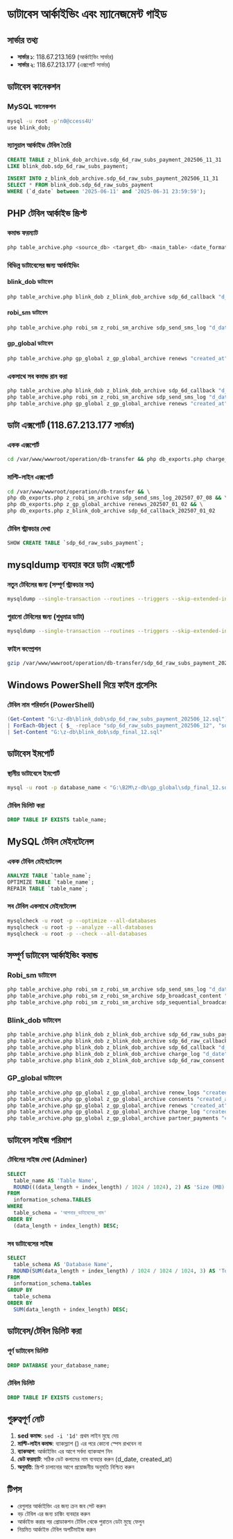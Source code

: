 # ডাটাবেস আর্কাইভিং এবং ম্যানেজমেন্ট গাইড

## সার্ভার তথ্য
- **সার্ভার ১**: 118.67.213.169 (আর্কাইভিং সার্ভার)
- **সার্ভার ২**: 118.67.213.177 (এক্সপোর্ট সার্ভার)

## ডাটাবেস কানেকশন

### MySQL কানেকশন
```bash
mysql -u root -p'n0@ccess4U'
use blink_dob;
```

### ম্যানুয়াল আর্কাইভ টেবিল তৈরি
```sql
CREATE TABLE z_blink_dob_archive.sdp_6d_raw_subs_payment_202506_11_31 
LIKE blink_dob.sdp_6d_raw_subs_payment;

INSERT INTO z_blink_dob_archive.sdp_6d_raw_subs_payment_202506_11_31 
SELECT * FROM blink_dob.sdp_6d_raw_subs_payment 
WHERE (`d_date` between '2025-06-11' and '2025-06-31 23:59:59');
```

## PHP টেবিল আর্কাইভ স্ক্রিপ্ট

### কমান্ড ফরম্যাট
```bash
php table_archive.php <source_db> <target_db> <main_table> <date_formate> <from_date> <to_date> <table_suffix>
```

### বিভিন্ন ডাটাবেসের জন্য আর্কাইভিং

#### blink_dob ডাটাবেস
```bash
php table_archive.php blink_dob z_blink_dob_archive sdp_6d_callback "d_date" "2025-07-01" "2025-07-02 23:59:59" "202507_01_02"
```

#### robi_sm ডাটাবেস
```bash
php table_archive.php robi_sm z_robi_sm_archive sdp_send_sms_log "d_date" "2025-07-07" "2025-07-08 23:59:59" "202507_07_08"
```

#### gp_global ডাটাবেস
```bash
php table_archive.php gp_global z_gp_global_archive renews "created_at" "2025-07-01" "2025-07-02 23:59:59" "202507_01_02"
```

### একসাথে সব কমান্ড রান করা
```bash
php table_archive.php blink_dob z_blink_dob_archive sdp_6d_callback "d_date" "2025-07-01" "2025-07-02 23:59:59" "202507_01_02" && \
php table_archive.php robi_sm z_robi_sm_archive sdp_send_sms_log "d_date" "2025-07-07" "2025-07-08 23:59:59" "202507_07_08" && \
php table_archive.php gp_global z_gp_global_archive renews "created_at" "2025-07-01" "2025-07-02 23:59:59" "202507_01_02"
```

## ডাটা এক্সপোর্ট (118.67.213.177 সার্ভার)

### একক এক্সপোর্ট
```bash
cd /var/www/wwwroot/operation/db-transfer && php db_exports.php charge_log_202502
```

### মাল্টি-লাইন এক্সপোর্ট
```bash
cd /var/www/wwwroot/operation/db-transfer && \
php db_exports.php z_robi_sm_archive sdp_send_sms_log_202507_07_08 && \
php db_exports.php z_gp_global_archive renews_202507_01_02 && \
php db_exports.php z_blink_dob_archive sdp_6d_callback_202507_01_02
```

### টেবিল স্ট্রাকচার দেখা
```sql
SHOW CREATE TABLE `sdp_6d_raw_subs_payment`;
```

## mysqldump ব্যবহার করে ডাটা এক্সপোর্ট

### নতুন টেবিলের জন্য (সম্পূর্ণ স্ট্রাকচার সহ)
```bash
mysqldump --single-transaction --routines --triggers --skip-extended-insert --skip-comments --complete-insert --no-tablespaces -u root -p'351f0*57034e1a025#' -h 192.168.20.14 z_blink_dob_archive sdp_6d_raw_subs_payment_202506_12 > /var/www/wwwroot/operation/db-transfer/sdp_6d_raw_subs_payment_202506_12.sql && sed -i '1d' /var/www/wwwroot/operation/db-transfer/sdp_6d_raw_subs_payment_202506_12.sql
```

### পুরানো টেবিলের জন্য (শুধুমাত্র ডাটা)
```bash
mysqldump --single-transaction --routines --triggers --skip-extended-insert --skip-comments --complete-insert --no-tablespaces -u root -p'351f0*57034e1a025#' -h 192.168.20.14 z_blink_dob_archive sdp_6d_raw_subs_payment_202506_12 > /var/www/wwwroot/operation/db-transfer/sdp_6d_raw_subs_payment_202506_12.sql && sed -i -e '1d' -e '/CREATE TABLE/,/);/d' -e '/DROP TABLE IF EXISTS `sdp_6d_raw_subs_payment_202506_12`;/d' /var/www/wwwroot/operation/db-transfer/sdp_6d_raw_subs_payment_202506_12.sql
```

### ফাইল কম্প্রেশন
```bash
gzip /var/www/wwwroot/operation/db-transfer/sdp_6d_raw_subs_payment_202506_12.sql
```

## Windows PowerShell দিয়ে ফাইল প্রসেসিং

### টেবিল নাম পরিবর্তন (PowerShell)
```powershell
(Get-Content "G:\z-db\blink_dob\sdp_6d_raw_subs_payment_202506_12.sql") `
| ForEach-Object { $_ -replace "sdp_6d_raw_subs_payment_202506_12", "sdp_6d_raw_subs_payment_202506" } `
| Set-Content "G:\z-db\blink_dob\sdp_final_12.sql"
```

## ডাটাবেস ইমপোর্ট

### স্থানীয় ডাটাবেসে ইমপোর্ট
```bash
mysql -u root -p database_name < "G:\B2M\z-db\gp_global\sdp_final_12.sql"
```

### টেবিল ডিলিট করা
```sql
DROP TABLE IF EXISTS table_name;
```

## MySQL টেবিল মেইনটেনেন্স

### একক টেবিল মেইনটেনেন্স
```sql
ANALYZE TABLE `table_name`;
OPTIMIZE TABLE `table_name`;
REPAIR TABLE `table_name`;
```

### সব টেবিল একসাথে মেইনটেনেন্স
```bash
mysqlcheck -u root -p --optimize --all-databases
mysqlcheck -u root -p --analyze --all-databases
mysqlcheck -u root -p --check --all-databases
```

## সম্পূর্ণ ডাটাবেস আর্কাইভিং কমান্ড

### Robi_sm ডাটাবেস
```bash
php table_archive.php robi_sm z_robi_sm_archive sdp_send_sms_log "d_date" "2025-07-01" "2025-07-10 23:59:59" "202507_01_10" && \
php table_archive.php robi_sm z_robi_sm_archive sdp_broadcast_content "date_added" "2025-07-01" "2025-07-10 23:59:59" "202507_01_10" && \
php table_archive.php robi_sm z_robi_sm_archive sdp_sequential_broadcast "date_added" "2025-07-01" "2025-07-10 23:59:59" "202507_01_10"
```

### Blink_dob ডাটাবেস
```bash
php table_archive.php blink_dob z_blink_dob_archive sdp_6d_raw_subs_payment "d_date" "2025-07-01" "2025-07-10 23:59:59" "202507_01_10" && \
php table_archive.php blink_dob z_blink_dob_archive sdp_6d_raw_callback "d_date" "2025-07-01" "2025-07-10 23:59:59" "202507_01_10" && \
php table_archive.php blink_dob z_blink_dob_archive sdp_6d_callback "d_date" "2025-07-01" "2025-07-10 23:59:59" "202507_01_10" && \
php table_archive.php blink_dob z_blink_dob_archive charge_log "d_date" "2025-07-01" "2025-07-10 23:59:59" "202507_01_10" && \
php table_archive.php blink_dob z_blink_dob_archive sdp_6d_raw_consent "d_date" "2025-07-01" "2025-07-10 23:59:59" "202507_01_10"
```

### GP_global ডাটাবেস
```bash
php table_archive.php gp_global z_gp_global_archive renew_logs "created_at" "2025-07-01" "2025-07-10 23:59:59" "202507_01_10" && \
php table_archive.php gp_global z_gp_global_archive consents "created_at" "2025-07-01" "2025-07-10 23:59:59" "202507_01_10" && \
php table_archive.php gp_global z_gp_global_archive renews "created_at" "2025-07-01" "2025-07-10 23:59:59" "202507_01_10" && \
php table_archive.php gp_global z_gp_global_archive charge_log "created_at" "2025-07-01" "2025-07-10 23:59:59" "202507_01_10" && \
php table_archive.php gp_global z_gp_global_archive partner_payments "created_at" "2025-07-01" "2025-07-10 23:59:59" "202507_01_10"
```

## ডাটাবেস সাইজ পরিমাপ

### টেবিলের সাইজ দেখা (Adminer)
```sql
SELECT 
  table_name AS 'Table Name',
  ROUND(((data_length + index_length) / 1024 / 1024), 2) AS 'Size (MB)'  
FROM 
  information_schema.TABLES
WHERE 
  table_schema = 'আপনার_ডাটাবেসের_নাম'      
ORDER BY 
  (data_length + index_length) DESC;
```

### সব ডাটাবেসের সাইজ
```sql
SELECT 
  table_schema AS 'Database Name',
  ROUND(SUM(data_length + index_length) / 1024 / 1024 / 1024, 3) AS 'Total Size (GB)'
FROM 
  information_schema.tables
GROUP BY 
  table_schema
ORDER BY 
  SUM(data_length + index_length) DESC;
```

## ডাটাবেস/টেবিল ডিলিট করা

### পূর্ণ ডাটাবেস ডিলিট
```sql
DROP DATABASE your_database_name;
```

### টেবিল ডিলিট
```sql
DROP TABLE IF EXISTS customers;
```

## গুরুত্বপূর্ণ নোট

1. **sed কমান্ড**: `sed -i '1d'` প্রথম লাইন মুছে দেয়
2. **মাল্টি-লাইন কমান্ড**: ব্যাকস্ল্যাশ (\) এর পরে কোনো স্পেস রাখবেন না
3. **ব্যাকআপ**: আর্কাইভিং এর আগে সর্বদা ব্যাকআপ নিন
4. **ডেট ফরম্যাট**: সঠিক ডেট কলামের নাম ব্যবহার করুন (d_date, created_at)
5. **অনুমতি**: স্ক্রিপ্ট চালানোর আগে প্রয়োজনীয় অনুমতি নিশ্চিত করুন

## টিপস
- রেগুলার আর্কাইভিং এর জন্য ক্রন জব সেট করুন
- বড় টেবিল এর জন্য চাঙ্কিং ব্যবহার করুন
- আর্কাইভ করার পর প্রোডাকশন টেবিল থেকে পুরাতন ডেটা মুছে ফেলুন
- নিয়মিত আর্কাইভ টেবিল অপটিমাইজ করুন